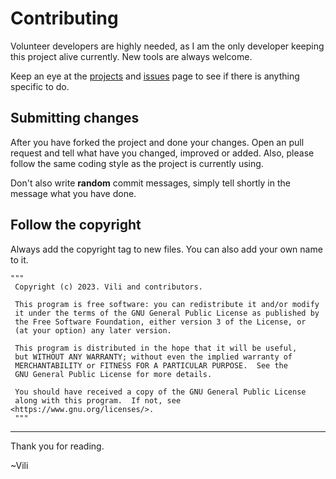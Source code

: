 # Contributing
Volunteer developers are highly needed, as I am the only developer keeping this project alive currently. New tools are always welcome.

Keep an eye at the [projects](https://github.com/users/V1li/projects/2) and [issues](https://github.com/V1li/H4X-Tools/issues) page to see if there is anything specific to do.

## Submitting changes
After you have forked the project and done your changes. Open an pull request and tell what have you changed, improved or added. Also, please follow the same coding style as the project is currently using.

Don't also write **random** commit messages, simply tell shortly in the message what you have done.

## Follow the copyright
Always add the copyright tag to new files. You can also add your own name to it.
```
"""
 Copyright (c) 2023. Vili and contributors.

 This program is free software: you can redistribute it and/or modify
 it under the terms of the GNU General Public License as published by
 the Free Software Foundation, either version 3 of the License, or
 (at your option) any later version.

 This program is distributed in the hope that it will be useful,
 but WITHOUT ANY WARRANTY; without even the implied warranty of
 MERCHANTABILITY or FITNESS FOR A PARTICULAR PURPOSE.  See the
 GNU General Public License for more details.

 You should have received a copy of the GNU General Public License
 along with this program.  If not, see <https://www.gnu.org/licenses/>.
 """
```

-------------------------
Thank you for reading.

~Vili
